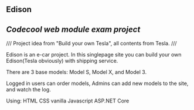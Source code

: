 Edison
----
<i>Codecool web module exam project</i>
----

/// 
Project idea from "Build your own Tesla", all contents from Tesla.
///

Edison is an e-car project. In this singlepage site you can build your own Edison(Tesla obviously) with shipping service.

There are 3 base models: Model S, Model X, and Model 3.

Logged in users can order models, Admins can add new models to the site, and watch the log.

Using:
HTML
CSS
vanilla Javascript
ASP.NET Core


